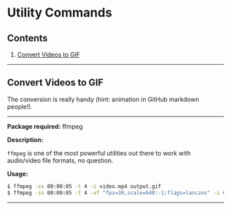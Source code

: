 # Utility Commands

## Contents

1) [Convert Videos to GIF](www.link1)

---

## Convert Videos to GIF

The conversion is really handy (hint: animation in GitHub markdown people!).

---

**Package required:** ffmpeg

**Description:** 

`ffmpeg` is one of the most powerful utilities out there to work
with audio/video file formats, no question.

**Usage:**

```bash
$ ffmpeg -ss 00:00:05 -t 4 -i video.mp4 output.gif
$ ffmpeg -ss 00:00:05 -t 4 -vf "fps=30,scale=640:-1:flags=lanczos" -i video.mp4 output.gif
```

---

